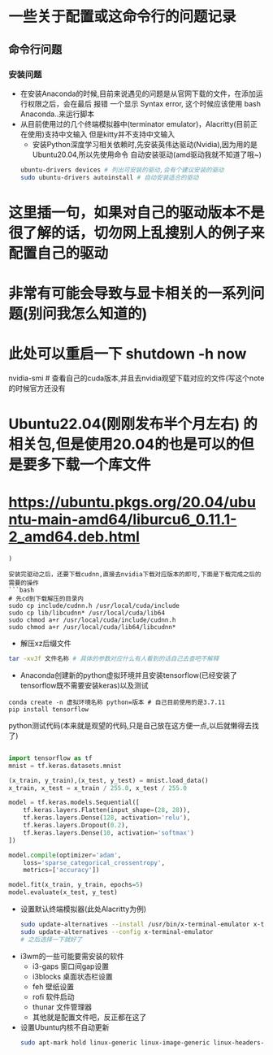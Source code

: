 # 一些关于配置或这命令行的问题记录

## 命令行问题

### 安装问题

- 在安装Anaconda的时候,目前来说遇见的问题是从官网下载的文件，在添加运行权限之后，会在最后
报错 一个显示 Syntax error, 这个时候应该使用 bash Anaconda..来运行脚本
- 从目前使用过的几个终端模拟器中(terminator emulator)，Alacritty(目前正在使用)支持中文输入
但是kitty并不支持中文输入
  - 安装Python深度学习相关依赖时,先安装英伟达驱动(Nvidia),因为用的是Ubuntu20.04,所以先使用命令
自动安装驱动(amd驱动我就不知道了哦~)
  ```bash
  ubuntu-drivers devices # 列出可安装的驱动,会有个建议安装的驱动
  sudo ubuntu-drivers autoinstall # 自动安装适合的驱动
# 这里插一句，如果对自己的驱动版本不是很了解的话，切勿网上乱搜别人的例子来配置自己的驱动
# 非常有可能会导致与显卡相关的一系列问题(别问我怎么知道的)
# 此处可以重启一下 shutdown -h now
nvidia-smi # 查看自己的cuda版本,并且去nvidia观望下载对应的文件(写这个note的时候官方还没有
# Ubuntu22.04(刚刚发布半个月左右) 的相关包,但是使用20.04的也是可以的但是要多下载一个库文件
# https://ubuntu.pkgs.org/20.04/ubuntu-main-amd64/liburcu6_0.11.1-2_amd64.deb.html
    )
  ```
  安装完驱动之后，还要下载cudnn,直接去nvidia下载对应版本的即可,下面是下载完成之后的需要的操作
  ```bash
# 先cd到下载解压的目录内
  sudo cp include/cudnn.h /usr/local/cuda/include
  sudo cp lib/libcudnn* /usr/local/cuda/lib64
  sudo chmod a+r /usr/local/cuda/include/cudnn.h
  sudo chmod a+r /usr/local/cuda/lib64/libcudnn*
  ```
  - 解压xz后缀文件
  ```bash
  tar -xvJf 文件名称 # 具体的参数对应什么有人看到的话自己去查吧不解释
  ```
  - Anaconda创建新的python虚拟环境并且安装tensorflow(已经安装了tensorflow既不需要安装keras)以及测试
  ```
  conda create -n 虚拟环境名称 python=版本 # 自己目前使用的是3.7.11
  pip install tensorflow
  ```
python测试代码(本来就是观望的代码,只是自己放在这方便一点,以后就懒得去找了)
  ```python

  import tensorflow as tf
  mnist = tf.keras.datasets.mnist

  (x_train, y_train),(x_test, y_test) = mnist.load_data()
  x_train, x_test = x_train / 255.0, x_test / 255.0

  model = tf.keras.models.Sequential([
      tf.keras.layers.Flatten(input_shape=(28, 28)),
      tf.keras.layers.Dense(128, activation='relu'),
      tf.keras.layers.Dropout(0.2),
      tf.keras.layers.Dense(10, activation='softmax')
  ])

  model.compile(optimizer='adam',
      loss='sparse_categorical_crossentropy',
      metrics=['accuracy'])

  model.fit(x_train, y_train, epochs=5)
  model.evaluate(x_test, y_test)

  ```
- 设置默认终端模拟器(此处Alacritty为例)
  ```bash
  sudo update-alternatives --install /usr/bin/x-terminal-emulator x-terminal-emulator `which alacrittyh` 50
  sudo update-alternatives --config x-terminal-emulator
  # 之后选择一下就好了
  ```
- i3wm的一些可能要需安装的软件
  - i3-gaps 窗口间gap设置
  - i3blocks 桌面状态栏设置
  - feh 壁纸设置
  - rofi 软件启动
  - thunar 文件管理器
  - 其他就是配置文件吧，反正都在这了
- 设置Ubuntu内核不自动更新
  ```bash
  sudo apt-mark hold linux-generic linux-image-generic linux-headers-generic
  ```
